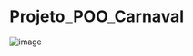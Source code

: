 # Projeto_POO_Carnaval

![image](https://user-images.githubusercontent.com/79717705/136450330-d339f8b1-c104-4114-be05-8010af5601c4.png)
